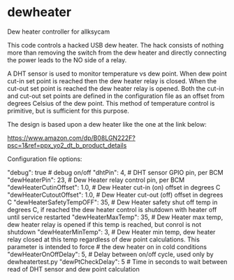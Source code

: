 # dewheater

Dew heater controller for allksycam

This code controls a hacked USB dew heater. The hack consists of nothing more than removing the switch from the dew heater 
and directly connecting the power leads to the NO side of a relay.

A DHT sensor is used to monitor temperature vs dew point. When dew point cut-in set point is reached then the dew heater relay is closed.
When the cut-out set point is reached the dew heater relay is opened. Both the cut-in and cut-out set points are defined in the configuration file as
an offset from degrees Celsius of the dew point. This method of temperature control is primitive, but is sufficient for this purpose.

The design is based upon a dew heater like the one at the link below:

   https://www.amazon.com/dp/B08LGN222F?psc=1&ref=ppx_yo2_dt_b_product_details
   
Configuration file options:

  "debug": true                        # debug on/off
  "dhtPin": 4,                         # DHT sensor GPIO pin, per BCM 
  "dewHeaterPin": 23,                  # Dew Heater relay control pin, per BCM
  "dewHeaterCutinOffset": 1.0,         # Dew Heater cut-in (on) offset in degrees C
  "dewHeaterCutoutOffset": 1.0,        # Dew Heater cut-out (off) offset in degrees C
  "dewHeaterSafetyTempOFF": 35,        # Dew Heater safety shut off temp in degrees C, if reached the dew heater control is shutdown with heater off until service restarted
  "dewHeaterMaxTemp": 35,              # Dew Heater max temp, dew heater relay is opened if this temp is reached, but conrol is not shutdown
  "dewHeaterMinTemp": 3,               # Dew Heater min temp, dew heater relay closed at this temp regardless of dew point calculations. This parameter is intended to force
                                       #    the dew heater on in cold conditions
  "dewHeaterOnOffDelay": 5,            # Delay between on/off cycle, used only by dewheatertest.py
  "dewPtCheckDelay": 5                 # Time in seconds to wait between read of DHT sensor and dew point calculation



